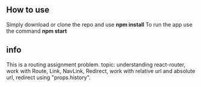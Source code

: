 ## How to use

Simply download or clone the repo and use **npm install**
To run the app use the command **npm start**

## info
This is a routing assignment problem.
topic:
  understanding react-router,
  work with Route, Link, NavLink, Redirect,
  work with relative url and absolute url,
  redirect using "props.history".
  
  